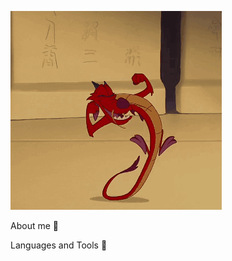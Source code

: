 ![Header](https://github.com/D0mestos0/D0mestos0/blob/main/assets/mushu1-mulan.gif)

About me 🐉

Languages and Tools 🌵


